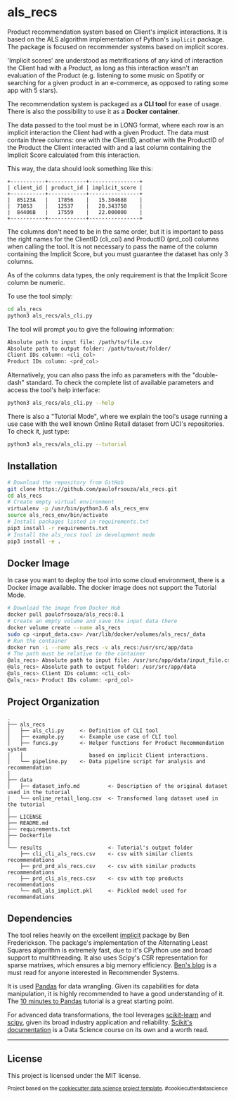als_recs
==============================

Product recommendation system based on Client's implicit interactions. It is based on the ALS algorithm implementation of Python's `implicit` package. The package is focused on recommender systems based on implicit scores. 

'Implicit scores' are understood as metrifications of any kind of interaction the Client had with a Product, as long as this interaction wasn't an evaluation of the Product (e.g. listening to some music on Spotify or searching for a given product in an e-commerce, as opposed to rating some app with 5 stars).

The recommendation system is packaged as a **CLI tool** for ease of usage. There is also the possibility to use it as a **Docker container**.

The data passed to the tool must be in LONG format, where each row is an
implicit interaction the Client had with a given Product. The data must
contain three columns: one with the ClientID, another with the ProductID
of the Product the Client interacted with and a last column containing the
Implicit Score calculated from this interaction.

This way, the data should look something like this:

    +-----------+------------+----------------+
    | client_id | product_id | implicit_score |
    +-----------+------------+----------------+
    |  85123A   |   17856    |   15.304688    |
    |  71053    |   12537    |   20.343750    |
    |  84406B   |   17559    |   22.000000    |
    +-----------+------------+----------------+           

The columns don't need to be in the same order, but it is important to 
pass the right names for the ClientID (cli_col) and ProductID (prd_col)
columns when calling the tool. It is not necessary to pass the name of the
column containing the Implicit Score, but you must guarantee the dataset 
has only 3 columns.

As of the columns data types, the only requirement is that the Implicit
Score column be numeric.

To use the tool simply:

```sh
cd als_recs
python3 als_recs/als_cli.py
```

The tool will prompt you to give the following information:
```sh
Absolute path to input file: /path/to/file.csv
Absolute path to output folder: /path/to/out/folder/
Client IDs column: <cli_col>
Product IDs column: <prd_col>
```

Alternatively, you can also pass the info as parameters with the "double-dash" standard. To check the complete list of available parameters and access the tool's help interface:

```sh
python3 als_recs/als_cli.py --help
```

There is also a "Tutorial Mode", where we explain the tool's usage running a use case with the well known Online Retail dataset from UCI's repositories. To check it, just type:

```sh
python3 als_recs/als_cli.py --tutorial
```

Installation
------------

```sh
# Download the repository from GitHub
git clone https://github.com/paulofrsouza/als_recs.git
cd als_recs
# Create empty virtual environment
virtualenv -p /usr/bin/python3.6 als_recs_env
source als_recs_env/bin/activate
# Install packages listed in requirements.txt
pip3 install -r requirements.txt
# Install the als_recs tool in development mode
pip3 install -e .
```

Docker Image
------------

In case you want to deploy the tool into some cloud environment, there is a Docker image available. The docker image does not support the Tutorial Mode.

```sh
# Download the image from Docker Hub
docker pull paulofrsouza/als_recs:0.1
# Create an empty volume and save the input data there
docker volume create --name als_recs
sudo cp <input_data.csv> /var/lib/docker/volumes/als_recs/_data
# Run the container
docker run -i --name als_recs -v als_recs:/usr/src/app/data
# The path must be relative to the container
@als_recs> Absolute path to input file: /usr/src/app/data/input_file.csv
@als_recs> Absolute path to output folder: /usr/src/app/data
@als_recs> Client IDs column: <cli_col>
@als_recs> Product IDs column: <prd_col>
```

Project Organization
------------
    .
    ├── als_recs
    │   ├── als_cli.py     <- Definition of CLI tool
    │   ├── example.py     <- Example use case of CLI tool
    │   ├── funcs.py       <- Helper functions for Product Recommendation system 
    │   │                     based on implicit Client interactions.
    │   └── pipeline.py    <- Data pipeline script for analysis and recommendation
    │
    ├── data
    │   ├── dataset_info.md         <- Description of the original dataset used in the tutorial
    │   └── online_retail_long.csv  <- Transformed long dataset used in the tutorial
    │
    ├── LICENSE
    ├── README.md
    ├── requirements.txt
    ├── Dockerfile
    │
    └── results                     <- Tutorial's output folder
        ├── cli_cli_als_recs.csv    <- csv with similar clients recommendations
        ├── prd_prd_als_recs.csv    <- csv with similar products recommendations
        ├── prd_cli_als_recs.csv    <- csv with top products recommendations
        └── mdl_als_implict.pkl     <- Pickled model used for recommendations
    

Dependencies
------------

The tool relies heavily on the excellent [implicit](https://github.com/benfred/implicit) package by Ben Frederickson. The package's implementation of the Alternating Least Squares algorithm is extremely fast, due to it's CPython use and broad support to multithreading. It also uses Scipy's CSR representation for sparse matrixes, which ensures a big memory efficiency. [Ben's blog](https://www.benfrederickson.com/matrix-factorization/) is a must read for anyone interested in Recommender Systems.

It is used [Pandas](https://pandas.pydata.org/pandas-docs/stable/index.html) for data wrangling. Given its capabilities for data manipulation, it is highly recommended to have a good understanding of it. The [10 minutes to Pandas](https://pandas.pydata.org/pandas-docs/stable/user_guide/10min.html) tutorial is a great starting point.

For advanced data transformations, the tool leverages [scikit-learn](https://scikit-learn.org/stable/index.html) and [scipy](https://www.scipy.org/docs.html), given its broad industry application and reliability. [Scikit's documentation](https://scikit-learn.org/stable/getting_started.html) is a Data Science course on its own and a worth read.

--------

License
-------
This project is licensed under the MIT license.

<p><small>Project based on the <a target="_blank" href="https://drivendata.github.io/cookiecutter-data-science/">cookiecutter data science project template</a>. #cookiecutterdatascience</small></p>
